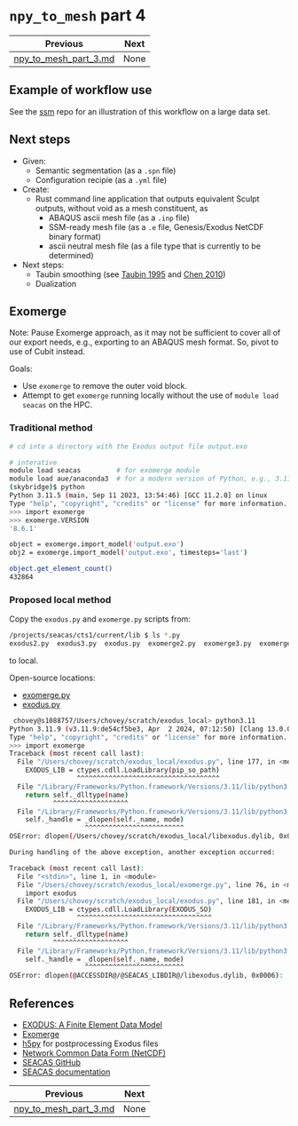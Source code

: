 # `npy_to_mesh` part 4

Previous | Next
:---: | :---:
[npy_to_mesh_part_3.md](npy_to_mesh_part_3.md) | None

## Example of workflow use

See the [ssm](https://github.com/autotwin/ssm) repo for an illustration of this
workflow on a large data set.

## Next steps

* Given:
  * Semantic segmentation (as a `.spn` file)
  * Configuration recipie (as a `.yml` file)
* Create:
  * Rust command line application that outputs equivalent Sculpt outputs, without void as a mesh constituent, as
    * ABAQUS ascii mesh file (as a `.inp` file)
    * SSM-ready mesh file (as a `.e` file, Genesis/Exodus NetCDF binary format)
    * ascii neutral mesh file (as a file type that is currently to be determined)
* Next steps:
  * Taubin smoothing (see [Taubin 1995](https://dl.acm.org/doi/pdf/10.1145/218380.218473) and [Chen 2010](https://link.springer.com/content/pdf/10.1007/s00707-009-0274-0.pdf))
  * Dualization

## Exomerge

Note: Pause Exomerge approach, as it may not be sufficient to cover all of our export needs, e.g., exporting to an ABAQUS mesh format.  So, pivot to use of Cubit instead.

Goals:

* Use `exomerge` to remove the outer void block.
* Attempt to get `exomerge` running locally without the use of `module load seacas` on the HPC.

###  Traditional method

```bash
# cd into a directory with the Exodus output file output.exo

# interative
module load seacas         # for exomerge module
module load aue/anaconda3  # for a modern version of Python, e.g., 3.11.5
(skybridge)$ python
Python 3.11.5 (main, Sep 11 2023, 13:54:46) [GCC 11.2.0] on linux
Type "help", "copyright", "credits" or "license" for more information.
>>> import exomerge
>>> exomerge.VERSION
'8.6.1'

object = exomerge.import_model('output.exo')
obj2 = exomerge.import_model('output.exo', timesteps='last')

object.get_element_count()
432864
```

### Proposed local method

Copy the `exodus.py` and `exomerge.py` scripts from:

```bash
/projects/seacas/cts1/current/lib $ ls *.py
exodus2.py  exodus3.py  exodus.py  exomerge2.py  exomerge3.py  exomerge.py
```

to local.

Open-source locations:

* [exomerge.py](https://github.com/sandialabs/exomerge/blob/master/exomerge.py)
* [exodus.py](https://github.com/sandialabs/seacas/blob/master/packages/seacas/scripts/exodus3.in.py)

```bash
 chovey@s1088757/Users/chovey/scratch/exodus_local> python3.11
Python 3.11.9 (v3.11.9:de54cf5be3, Apr  2 2024, 07:12:50) [Clang 13.0.0 (clang-1300.0.29.30)] on darwin
Type "help", "copyright", "credits" or "license" for more information.
>>> import exomerge
Traceback (most recent call last):
  File "/Users/chovey/scratch/exodus_local/exodus.py", line 177, in <module>
    EXODUS_LIB = ctypes.cdll.LoadLibrary(pip_so_path)
                 ^^^^^^^^^^^^^^^^^^^^^^^^^^^^^^^^^^^^
  File "/Library/Frameworks/Python.framework/Versions/3.11/lib/python3.11/ctypes/__init__.py", line 454, in LoadLibrary
    return self._dlltype(name)
           ^^^^^^^^^^^^^^^^^^^
  File "/Library/Frameworks/Python.framework/Versions/3.11/lib/python3.11/ctypes/__init__.py", line 376, in __init__
    self._handle = _dlopen(self._name, mode)
                   ^^^^^^^^^^^^^^^^^^^^^^^^^
OSError: dlopen(/Users/chovey/scratch/exodus_local/libexodus.dylib, 0x0006): tried: '/Users/chovey/scratch/exodus_local/libexodus.dylib' (no such file), '/System/Volumes/Preboot/Cryptexes/OS/Users/chovey/scratch/exodus_local/libexodus.dylib' (no such file), '/Users/chovey/scratch/exodus_local/libexodus.dylib' (no such file)

During handling of the above exception, another exception occurred:

Traceback (most recent call last):
  File "<stdin>", line 1, in <module>
  File "/Users/chovey/scratch/exodus_local/exomerge.py", line 76, in <module>
    import exodus
  File "/Users/chovey/scratch/exodus_local/exodus.py", line 181, in <module>
    EXODUS_LIB = ctypes.cdll.LoadLibrary(EXODUS_SO)
                 ^^^^^^^^^^^^^^^^^^^^^^^^^^^^^^^^^^
  File "/Library/Frameworks/Python.framework/Versions/3.11/lib/python3.11/ctypes/__init__.py", line 454, in LoadLibrary
    return self._dlltype(name)
           ^^^^^^^^^^^^^^^^^^^
  File "/Library/Frameworks/Python.framework/Versions/3.11/lib/python3.11/ctypes/__init__.py", line 376, in __init__
    self._handle = _dlopen(self._name, mode)
                   ^^^^^^^^^^^^^^^^^^^^^^^^^
OSError: dlopen(@ACCESSDIR@/@SEACAS_LIBDIR@/libexodus.dylib, 0x0006):
```

## References

* [EXODUS: A Finite Element Data Model](https://sandialabs.github.io/seacas-docs/exodusII-new.pdf)
* [Exomerge](https://github.com/sandialabs/exomerge)
* [h5py](https://docs.h5py.org/en/stable/) for postprocessing Exodus files
* [Network Common Data Form (NetCDF)](https://www.unidata.ucar.edu/software/netcdf/)
* [SEACAS GitHub](https://github.com/sandialabs/seacas)
* [SEACAS documentation](https://sandialabs.github.io/seacas-docs/sphinx/html/index.html)

Previous | Next
:---: | :---:
[npy_to_mesh_part_3.md](npy_to_mesh_part_3.md) | None
